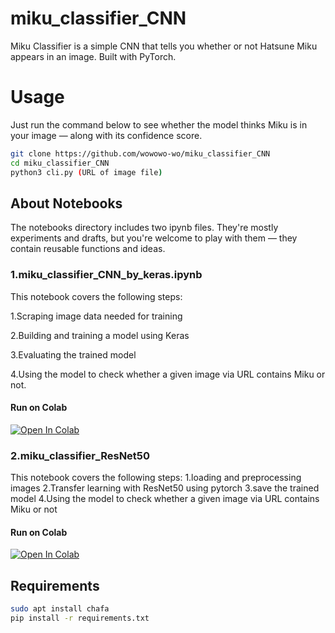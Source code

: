 # miku_classifier_CNN

Miku Classifier is a simple CNN that tells you whether or not Hatsune Miku appears in an image. Built with PyTorch.

# Usage

Just run the command below to see whether the model thinks Miku is in your image — along with its confidence score.

```bash
git clone https://github.com/wowowo-wo/miku_classifier_CNN
cd miku_classifier_CNN
python3 cli.py (URL of image file)
```

## About Notebooks

The notebooks directory includes two ipynb files. They're mostly experiments and drafts, but you're welcome to play with them — they contain reusable functions and ideas.

### 1.miku_classifier_CNN_by_keras.ipynb

This notebook covers the following steps:

1.Scraping image data needed for training

2.Building and training a model using Keras

3.Evaluating the trained model

4.Using the model to check whether a given image via URL contains Miku or not.

#### Run on Colab

[![Open In Colab](https://colab.research.google.com/assets/colab-badge.svg)](https://colab.research.google.com/github/wowowo-wo/miku_classifier_CNN/blob/main/notebooks/miku_classifier_CNN_by_keras.ipynb)

### 2.miku_classifier_ResNet50

This notebook covers the following steps:
1.loading and preprocessing images
2.Transfer learning with ResNet50 using pytorch
3.save the trained model
4.Using the model to check whether a given image via URL contains Miku or not

#### Run on Colab

[![Open In Colab](https://colab.research.google.com/assets/colab-badge.svg)](https://colab.research.google.com/github/wowowo-wo/miku_classifier_CNN/blob/main/notebooks/miku_classifier_ResNet50.ipynb)


## Requirements


```bash
sudo apt install chafa
pip install -r requirements.txt
```

